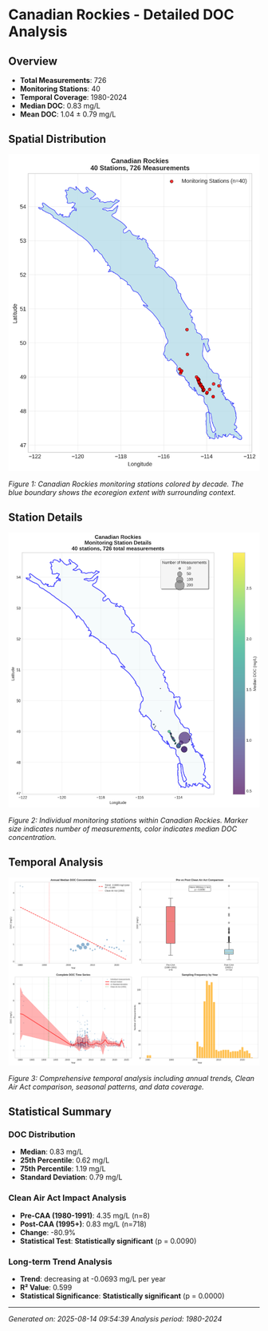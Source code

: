 # Canadian Rockies - Detailed DOC Analysis

## Overview
- **Total Measurements**: 726
- **Monitoring Stations**: 40
- **Temporal Coverage**: 1980-2024
- **Median DOC**: 0.83 mg/L
- **Mean DOC**: 1.04 ± 0.79 mg/L

## Spatial Distribution

![Ecoregion Overview](Canadian_Rockies_overview_map.png)

*Figure 1: Canadian Rockies monitoring stations colored by decade. The blue boundary shows the ecoregion extent with surrounding context.*

## Station Details

![Station Details](Canadian_Rockies_stations.png)

*Figure 2: Individual monitoring stations within Canadian Rockies. Marker size indicates number of measurements, color indicates median DOC concentration.*

## Temporal Analysis

![Time Series Analysis](Canadian_Rockies_timeseries.png)

*Figure 3: Comprehensive temporal analysis including annual trends, Clean Air Act comparison, seasonal patterns, and data coverage.*

## Statistical Summary

### DOC Distribution
- **Median**: 0.83 mg/L
- **25th Percentile**: 0.62 mg/L  
- **75th Percentile**: 1.19 mg/L
- **Standard Deviation**: 0.79 mg/L

### Clean Air Act Impact Analysis

- **Pre-CAA (1980-1991)**: 4.35 mg/L (n=8)
- **Post-CAA (1995+)**: 0.83 mg/L (n=718)
- **Change**: -80.9%
- **Statistical Test**: **Statistically significant** (p = 0.0090)

### Long-term Trend Analysis

- **Trend**: decreasing at -0.0693 mg/L per year
- **R² Value**: 0.599
- **Statistical Significance**: **Statistically significant** (p = 0.0000)


---
*Generated on: 2025-08-14 09:54:39*
*Analysis period: 1980-2024*
